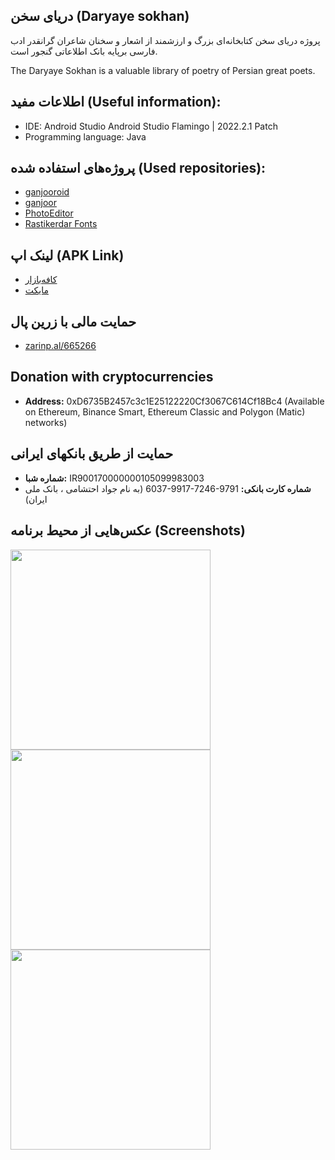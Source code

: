 ## دریای سخن (Daryaye sokhan)
‏‏پروژه دریای سخن کتابخانه‌ای بزرگ و ارزشمند از اشعار و سخنان شاعران گرانقدر ادب فارسی برپایه بانک اطلاعاتی گنجور است.  
<p>The Daryaye Sokhan is a valuable library of poetry of Persian great poets.</p>
 
## اطلاعات مفید (Useful information):
* IDE: Android Studio Android Studio Flamingo | 2022.2.1 Patch
* Programming language: Java

## پروژه‌های استفاده شده (Used repositories):
* [ganjooroid](https://github.com/ganjoor/ganjooroid)
* [ganjoor](https://github.com/ganjoor/ganjoor)
* [PhotoEditor](https://github.com/burhanrashid52/PhotoEditor)
* [Rastikerdar Fonts](https://rastikerdar.github.io/)


## لینک اپ (APK Link)
* [کافه‌بازار](https://cafebazaar.ir/app/ir.ham3da.darya)
* [مایکت](https://myket.ir/app/ir.ham3da.darya)

## حمایت مالی با زرین پال
* [zarinp.al/665266](https://zarinp.al/665266)

## Donation with cryptocurrencies

* <b>Address:</b> 0xD6735B2457c3c1E25122220Cf3067C614Cf18Bc4 (Available on Ethereum, Binance Smart, Ethereum Classic and Polygon (Matic) networks)

## حمایت از طریق بانکهای ایرانی 
* <b>شماره شبا:</b> <span dir="ltr">IR900170000000105099983003</span>
* <b>شماره کارت بانکی:</b> <span dir="ltr">6037-9917-7246-9791</span>
 (به نام جواد احتشامی ، بانک ملی ایران)

## عکس‌هایی از محیط برنامه (Screenshots)

<p>
<img width="320" src="screen-02.png"><br>
<img width="320" src="screen-03.png"><br>
<img width="320" src="screen-04.png">
</p>
